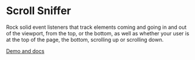 # Scroll Sniffer

Rock solid event listeners that track elements coming and going in and out of the viewport, from the top, or the bottom, as well as whether your user is at the top of the page, the bottom, scrolling up or scrolling down.

[Demo and docs](scroll-sniffer.netlify.com)
